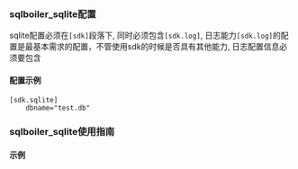 ### sqlboiler_sqlite配置
sqlite配置必须在`[sdk]`段落下, 同时必须包含`[sdk.log]`, 
日志能力`[sdk.log]`的配置是最基本需求的配置，不管使用sdk的时候是否具有其他能力, 日志配置信息必须要包含


#### 配置示例
```
[sdk.sqlite]
    dbname="test.db"
```
 
### sqlboiler_sqlite使用指南

#### 示例

```
    
```
  